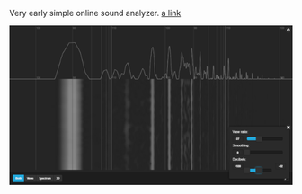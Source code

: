 Very early simple online sound analyzer.
[a link](https://sndanalyzer.herokuapp.com/)

![alt text](https://github.com/cyberbrun/sa/blob/master/img/scr.png)